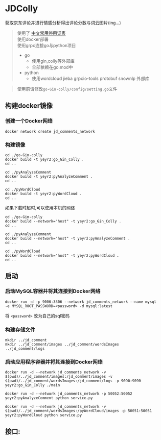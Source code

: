 # JDColly

获取京东评论并进行情感分析得出评论分数与词云图片(ing...)


> 使用了 [中文常用停用词表](https://github.com/goto456/stopwords)  
> 使用docker部署   
> 使用grpc连接go与python项目     
>   - go
>     - 使用gin,colly等外部库
>     - 全部依赖在go.mod中
>   - python
>     - 使用wordcloud jieba grpcio-tools protobuf snownlp 外部库

> 使用前请修改`go-Gin-colly/config/setting.go`文件

## 构建docker镜像

### 创建一个Docker网络     
```shell
docker network create jd_comments_network
```

### 构建镜像   
```shell
cd ./go-Gin-colly
docker build -t yeyr2:go_Gin_Colly .
cd ..
```

```shell
cd ./pyAnalyzeComment
docker build -t yeyr2:pyAnalyzeComment .
cd ..
```

```shell
cd ./pyWordCloud
docker build -t yeyr2:pyWordCloud .
cd ..
```

如果下载时超时,可以使用本机的网络
```shell
cd ./go-Gin-colly
docker build --network="host" -t yeyr2:go_Gin_Colly .
cd ..
```

```shell
cd ./pyAnalyzeComment
docker build --network="host" -t yeyr2:pyAnalyzeComment .
cd ..
```

```shell
cd ./pyWordCloud
docker build --network="host" -t yeyr2:pyWordCloud .
cd ..
```

## 启动

### 启动MySQL容器并将其连接到Docker网络  
```shell
docker run -d -p 9006:3306 --network jd_comments_network --name mysql -e MYSQL_ROOT_PASSWORD=<password> -d mysql:latest
```
将 `<password>` 改为自己的sql密码

### 构建存储文件
```shell
mkdir ../jd_comment
mkdir ../jd_comment/images ../jd_comment/wordsImages ../jd_comment/logs
```

### 启动应用程序容器并将其连接到Docker网络
```shell
docker run -d --network jd_comments_network -v $(pwd)/../jd_comment/images:/jd_comment/images -v $(pwd)/../jd_comment/wordsImages:/jd_comment/logs -p 9090:9090 yeyr2:go_Gin_Colly ./main 
```

```shell
docker run -d --network jd_comments_network -p 50052:50052 yeyr2:pyAnalyzeComment python service.py
```
```shell
docker run -d --network jd_comments_network -v $(pwd)/../jd_comment/wordsImages:/pyWordCloud/images -p 50051:50051 yeyr2:pyWordCloud python service.py
```



## 接口:
    
